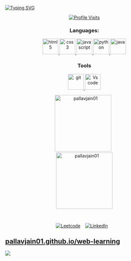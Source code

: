 [![Typing SVG](https://readme-typing-svg.herokuapp.com?font=Fira+Code&pause=1000&color=1EAC03&center=true&vCenter=true&width=435&lines=Hello%F0%9F%91%8B;I+am+Pallav+Jain;I+am+currently+learning+About+Web;Have+a+good+day😀)](https://git.io/typing-svg)


<div align="center">

[![Profile Visits](https://komarev.com/ghpvc/?username=pallavjain01&label=Profile%20views&color=blueviolet&style=flat&label=Profile%20Visits&style=for-the-badge)](https://github.com/PallavJain01)

### Languages:
  <a href="https://www.w3.org/html/" target="_blank" rel="noreferrer">
    <img src="https://cdn.icon-icons.com/icons2/1488/PNG/512/5352-html5_102567.png" alt="html5"
      width=50 height=50 />
  </a>
  <a href="https://www.w3schools.com/css/" target="_blank" rel="noreferrer">
    <img src="https://camo.githubusercontent.com/edc736634dd35b0f4008e2f7db456136b9fc0e1e7a4078bb72c7352b1bdf8a7e/68747470733a2f2f776f726c64766563746f726c6f676f2e636f6d2f6c6f676f732f6373732d332e737667" alt="css3"
      width=50 height=50 />
  </a>
  <a href="https://developer.mozilla.org/en-US/docs/Web/JavaScript" target="_blank" rel="noreferrer">
    <img src="https://cdn.icon-icons.com/icons2/2415/PNG/512/javascript_original_logo_icon_146455.png"alt="javascript"
    width=50 height=50 />
  </a>
  <a href="https://www.python.org" target="_blank" rel="noreferrer">
    <img src="https://upload.wikimedia.org/wikipedia/commons/thumb/c/c3/Python-logo-notext.svg/1869px-Python-logo-notext.svg.png" alt="python"
      width=50 height=50 />
  </a>
  <a href="https://www.java.com/en/" target="_blank" rel="noreferrer">
    <img src="https://cdn-icons-png.flaticon.com/512/5968/5968282.png" alt="java"
      width=50 height=50 />
  </a><br />
	
### Tools
	
  <a href="https://git-scm.com/" target="_blank" rel="noreferrer">
    <img src="https://git-scm.com/images/logos/downloads/Git-Icon-1788C.png" alt="git"
	 height=50 />
  </a>
	<a href="https://code.visualstudio.com" target="_blank" red="noreferrer">
    <img src="https://upload.wikimedia.org/wikipedia/commons/thumb/9/9a/Visual_Studio_Code_1.35_icon.svg/2048px-Visual_Studio_Code_1.35_icon.svg.png" alt="Vs code"
    width=50 height=50 />
  </a>

<p>
<a href="https://www.github.com/PallavJain01">
	<img src="https://github-readme-stats.vercel.app/api/top-langs?username=pallavjain01&show_icons=true&locale=en&layout=compact&theme=dark"
    alt="pallavjain01" height=180 /></a>&nbsp;&nbsp;<br><a href="https://www.github.com/PallavJain01"><img src="https://github-readme-stats.vercel.app/api?username=pallavjain01&show_icons=true&locale=en&count_private=true&theme=dark"
    alt="pallavjain01" height=180 /></a>
</p>

<br />

[![Leetcode](https://img.shields.io/endpoint?url=https://untitled-hj4tbtn4292z.runkit.sh)](https://leetcode.com/PallavJain01/) &nbsp;&nbsp;&nbsp;[![LinkedIn](https://img.shields.io/endpoint?url=https://untitled-13p4ewxt9l87.runkit.sh)](https://www.linkedin.com/in/pallav-jain-860846275/) &nbsp;&nbsp;&nbsp;


</div>

## [pallavjain01.github.io/web-learning](https://pallavjain01.github.io/web-learning)

![](https://hit.yhype.me/github/profile?user_id=123300427)
